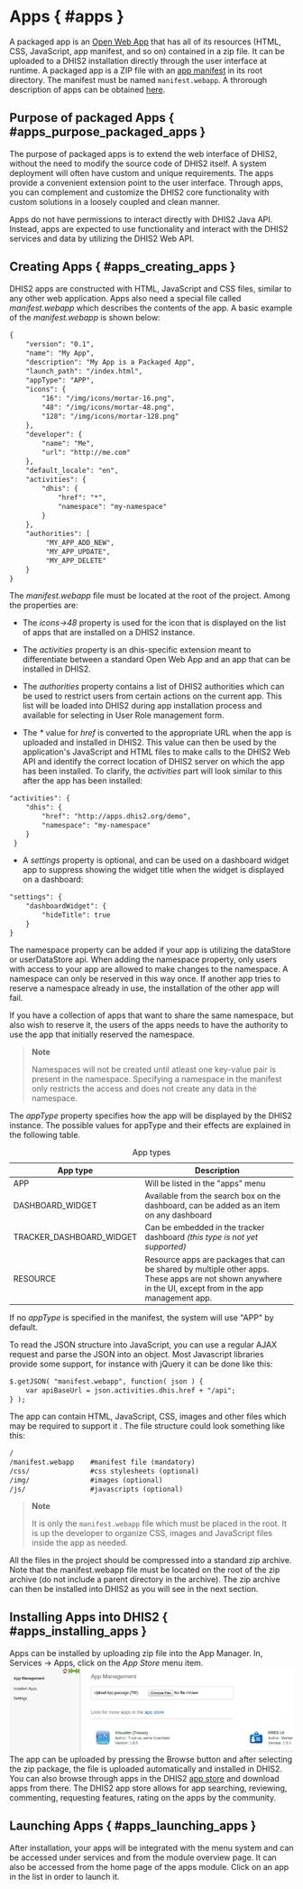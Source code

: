 # Apps { #apps } 

A packaged app is an [Open Web
App](https://developer.mozilla.org/en-US/docs/Open_Web_apps_and_Web_standards)
that has all of its resources (HTML, CSS, JavaScript, app manifest, and
so on) contained in a zip file. It can be uploaded to a DHIS2
installation directly through the user interface at runtime. A packaged
app is a ZIP file with an [app
manifest](http://www.w3.org/2008/webapps/manifest/) in its root
directory. The manifest must be named `manifest.webapp`. A throrough
description of apps can be obtained
[here](https://developer.mozilla.org/en-US/Apps/Quickstart).

## Purpose of packaged Apps { #apps_purpose_packaged_apps } 

The purpose of packaged apps is to extend the web interface of DHIS2,
without the need to modify the source code of DHIS2 itself. A system
deployment will often have custom and unique requirements. The apps
provide a convenient extension point to the user interface. Through
apps, you can complement and customize the DHIS2 core functionality with
custom solutions in a loosely coupled and clean manner.

Apps do not have permissions to interact directly with DHIS2 Java API.
Instead, apps are expected to use functionality and interact with the
DHIS2 services and data by utilizing the DHIS2 Web API.

## Creating Apps { #apps_creating_apps } 

DHIS2 apps are constructed with HTML, JavaScript and CSS files, similar
to any other web application. Apps also need a special file called
*manifest.webapp* which describes the contents of the app. A basic
example of the *manifest.webapp* is shown below:

    {
        "version": "0.1",
        "name": "My App",
        "description": "My App is a Packaged App",
        "launch_path": "/index.html",
        "appType": "APP",
        "icons": {
            "16": "/img/icons/mortar-16.png",
            "48": "/img/icons/mortar-48.png",
            "128": "/img/icons/mortar-128.png"
        },
        "developer": {
            "name": "Me",
            "url": "http://me.com"
        },
        "default_locale": "en",
        "activities": {
            "dhis": {
                "href": "*",
                "namespace": "my-namespace"
            }
        },
        "authorities": [
             "MY_APP_ADD_NEW",
             "MY_APP_UPDATE",
             "MY_APP_DELETE"
        }
    }

The *manifest.webapp* file must be located at the root of the project.
Among the properties are:

  - The *icons→48* property is used for the icon that is displayed on
    the list of apps that are installed on a DHIS2 instance.

  - The *activities* property is an dhis-specific extension meant to
    differentiate between a standard Open Web App and an app that can be
    installed in DHIS2.

  - The *authorities* property contains a list of DHIS2 authorities
    which can be used to restrict users from certain actions on the
    current app. This list will be loaded into DHIS2 during app
    installation process and available for selecting in User Role
    management form.

  - The *\** value for *href* is converted to the appropriate URL when
    the app is uploaded and installed in DHIS2. This value can then be
    used by the application's JavaScript and HTML files to make calls to
    the DHIS2 Web API and identify the correct location of DHIS2 server
    on which the app has been installed. To clarify, the *activities*
    part will look similar to this after the app has been installed:

<!-- end list -->

    "activities": {
        "dhis": {
            "href": "http://apps.dhis2.org/demo",
            "namespace": "my-namespace"
        }
     }

  - A *settings* property is optional, and can be used on a dashboard
    widget app to suppress showing the widget title when the widget is
    displayed on a dashboard:

<!-- end list -->

    "settings": {
        "dashboardWidget": {
            "hideTitle": true
        }
    }

The namespace property can be added if your app is utilizing the
dataStore or userDataStore api. When adding the namespace property, only
users with access to your app are allowed to make changes to the
namespace. A namespace can only be reserved in this way once. If another
app tries to reserve a namespace already in use, the installation of the
other app will fail.

If you have a collection of apps that want to share the same namespace,
but also wish to reserve it, the users of the apps needs to have the
authority to use the app that initially reserved the namespace.

> **Note**
> 
> Namespaces will not be created until atleast one key-value pair is
> present in the namespace. Specifying a namespace in the manifest only
> restricts the access and does not create any data in the namespace.

The *appType* property specifies how the app will be displayed by the
DHIS2 instance. The possible values for appType and their effects are
explained in the following table.

<table>
<caption>App types</caption>
<colgroup>
<col style="width: 27%" />
<col style="width: 72%" />
</colgroup>
<thead>
<tr class="header">
<th>App type</th>
<th>Description</th>
</tr>
</thead>
<tbody>
<tr class="odd">
<td>APP</td>
<td>Will be listed in the &quot;apps&quot; menu</td>
</tr>
<tr class="even">
<td>DASHBOARD_WIDGET</td>
<td>Available from the search box on the dashboard, can be added as an item on any dashboard</td>
</tr>
<tr class="odd">
<td>TRACKER_DASHBOARD_WIDGET</td>
<td>Can be embedded in the tracker dashboard <em>(this type is not yet supported)</em></td>
</tr>
<tr class="even">
<td>RESOURCE</td>
<td>Resource apps are packages that can be shared by multiple other apps. These apps are not shown anywhere in the UI, except from in the app management app.</td>
</tr>
</tbody>
</table>

If no *appType* is specified in the manifest, the system will use "APP"
by default.

To read the JSON structure into JavaScript, you can use a regular AJAX
request and parse the JSON into an object. Most Javascript libraries
provide some support, for instance with jQuery it can be done like this:

    $.getJSON( "manifest.webapp", function( json ) {
        var apiBaseUrl = json.activities.dhis.href + "/api";
    } );

The app can contain HTML, JavaScript, CSS, images and other files which
may be required to support it . The file structure could look something
like this:

    /
    /manifest.webapp    #manifest file (mandatory)
    /css/               #css stylesheets (optional)
    /img/               #images (optional)
    /js/                #javascripts (optional)

> **Note**
> 
> It is only the `manifest.webapp` file which must be placed in the
> root. It is up the developer to organize CSS, images and JavaScript
> files inside the app as needed.

All the files in the project should be compressed into a standard zip
archive. Note that the manifest.webapp file must be located on the root
of the zip archive (do not include a parent directory in the archive).
The zip archive can then be installed into DHIS2 as you will see in the
next section.

## Installing Apps into DHIS2 { #apps_installing_apps } 

Apps can be installed by uploading zip file into the App Manager. In,
Services → Apps, click on the *App Store* menu item.
![](resources/images/apps/app-management.png) The app can be uploaded by
pressing the Browse button and after selecting the zip package, the file
is uploaded automatically and installed in DHIS2. You can also browse
through apps in the DHIS2 [app store](https://www.dhis2.org/appstore)
and download apps from there. The DHIS2 app store allows for app
searching, reviewing, commenting, requesting features, rating on the
apps by the community.

## Launching Apps { #apps_launching_apps } 

After installation, your apps will be integrated with the menu system
and can be accessed under services and from the module overview page. It
can also be accessed from the home page of the apps module. Click on an
app in the list in order to launch it.

